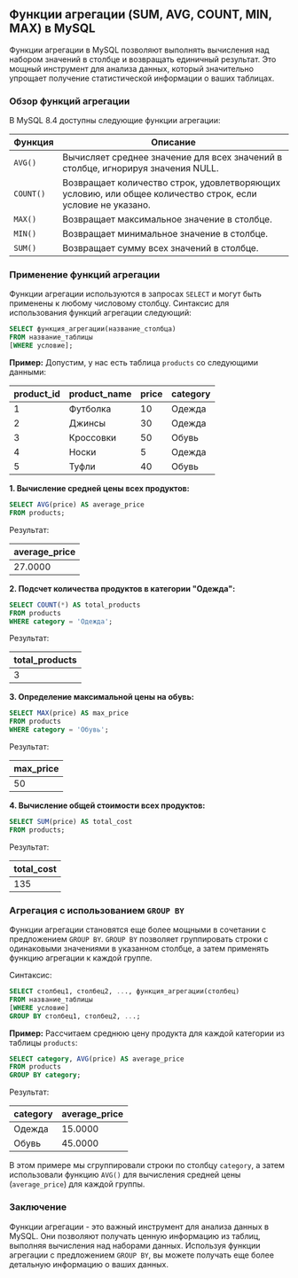## Функции агрегации (SUM, AVG, COUNT, MIN, MAX) в MySQL

Функции агрегации в MySQL позволяют выполнять вычисления над набором значений в столбце и возвращать единичный результат. Это мощный инструмент для анализа данных, который значительно упрощает получение статистической информации о ваших таблицах. 

### Обзор функций агрегации

В MySQL 8.4 доступны следующие функции агрегации:

| Функция | Описание |
|---|---|
| `AVG()` | Вычисляет среднее значение для всех значений в столбце, игнорируя значения NULL. |
| `COUNT()` | Возвращает количество строк, удовлетворяющих условию, или общее количество строк, если условие не указано. |
| `MAX()` | Возвращает максимальное значение в столбце. |
| `MIN()` | Возвращает минимальное значение в столбце. |
| `SUM()` | Возвращает сумму всех значений в столбце. |

### Применение функций агрегации

Функции агрегации используются в запросах `SELECT` и могут быть применены к любому числовому столбцу. Синтаксис для использования функций агрегации следующий:

```sql
SELECT функция_агрегации(название_столбца)
FROM название_таблицы
[WHERE условие];
```

**Пример:** Допустим, у нас есть таблица `products` со следующими данными:

| product_id | product_name | price | category |
|---|---|---|---|
| 1 | Футболка | 10 | Одежда |
| 2 | Джинсы | 30 | Одежда |
| 3 | Кроссовки | 50 | Обувь |
| 4 | Носки | 5 | Одежда |
| 5 | Туфли | 40 | Обувь |

**1. Вычисление средней цены всех продуктов:**

```sql
SELECT AVG(price) AS average_price
FROM products;
```

Результат:

| average_price |
|---|
| 27.0000 |

**2. Подсчет количества продуктов в категории "Одежда":**

```sql
SELECT COUNT(*) AS total_products
FROM products
WHERE category = 'Одежда';
```

Результат:

| total_products |
|---|
| 3 |

**3. Определение максимальной цены на обувь:**

```sql
SELECT MAX(price) AS max_price
FROM products
WHERE category = 'Обувь';
```

Результат:

| max_price |
|---|
| 50 |

**4. Вычисление общей стоимости всех продуктов:**

```sql
SELECT SUM(price) AS total_cost
FROM products;
```

Результат:

| total_cost |
|---|
| 135 |

### Агрегация с использованием `GROUP BY`

Функции агрегации становятся еще более мощными в сочетании с предложением `GROUP BY`. `GROUP BY` позволяет группировать строки с одинаковыми значениями в указанном столбце, а затем применять функцию агрегации к каждой группе.

Синтаксис:

```sql
SELECT столбец1, столбец2, ..., функция_агрегации(столбец)
FROM название_таблицы
[WHERE условие]
GROUP BY столбец1, столбец2, ...;
```

**Пример:**  Рассчитаем среднюю цену продукта для каждой категории из таблицы `products`:

```sql
SELECT category, AVG(price) AS average_price
FROM products
GROUP BY category;
```

Результат:

| category | average_price |
|---|---|
| Одежда | 15.0000 |
| Обувь | 45.0000 |

В этом примере мы сгруппировали строки по столбцу `category`, а затем использовали функцию `AVG()` для вычисления средней цены (`average_price`) для каждой группы.

### Заключение

Функции агрегации - это важный инструмент для анализа данных в MySQL. Они позволяют получать ценную информацию из таблиц, выполняя вычисления над наборами данных. Используя функции агрегации с предложением `GROUP BY`, вы можете получать еще более детальную информацию о ваших данных.
